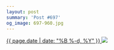 ```yaml
---
layout: post
summary: 'Post #697'
og_image: 697-960.jpg
---
```


<p>
 <time>
  <a href="/697">
   {{ page.date | date: "%B %-d, %Y" }}
  </a>
 </time>
 <a href="/697">
  <img sizes="(min-width: 700px) 50vw, calc(100vw - 2rem)" src="{{ site.assets_url }}/697-480.jpg" srcset="{{ site.assets_url }}/697-240.jpg 240w, {{ site.assets_url }}/697-480.jpg 480w, {{ site.assets_url }}/697-720.jpg 720w, {{ site.assets_url }}/697-960.jpg 960w"/>
 </a>
</p>
